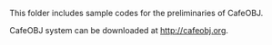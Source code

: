 This folder includes sample codes for the preliminaries of CafeOBJ.

CafeOBJ system can be downloaded at http://cafeobj.org.